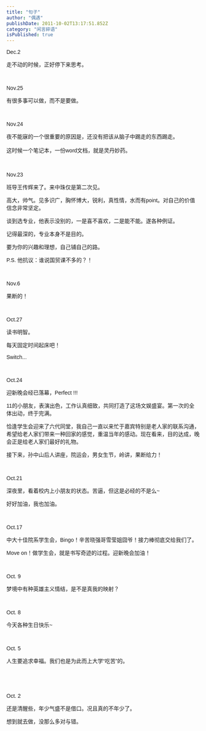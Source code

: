```yaml
---
title: "句子"
author: "偶遇"
publishDate: 2011-10-02T13:17:51.852Z
category: "闲言碎语"
isPublished: true
---
```


  <p><font face="arial"    >Dec.2</font></p><p><font face="arial"    >走不动的时候，正好停下来思考。</font></p><p><font face="arial"    ><br></font></p><p><font face="arial"    >Nov.25</font></p><p><font face="arial"    >有很多事可以做，而不是要做。</font></p><p><font face="arial"    ><br></font></p><p><font face="arial"    >Nov.24</font></p><p></p><p style="line-height: 22px;"    ><font face="arial"    >夜不能寐的一个很重要的原因是，还没有把该从脑子中踢走的东西踢走。</font></p><p style="line-height: 22px;"    ><font face="arial"    >这时候一个笔记本，一份word文档，就是灵丹妙药。</font></p><p><font face="arial"    ><br></font></p><p><font face="arial"    >Nov.23</font></p><p><font face="arial"    >班导王传辉来了。来中珠仅是第二次见。</font></p><p><font face="arial"    >高大，帅气。见多识广，胸怀博大，锐利，真性情，水而有point。对自己的价值信念非常坚定。</font></p><p><font face="arial"    >谈到选专业，他表示没别的，一是喜不喜欢，二是能不能。遂各种例证。</font></p><p><font face="arial"    >记得最深的，专业本身不是目的。</font></p><p><font face="arial"    >要为你的兴趣和理想，自己铺自己的路。</font></p><p><font face="arial"    >P.S. 他抗议：谁说国贸课不多的？！</font></p><p><font face="arial"    ><br></font></p><p><font face="arial"    >Nov.6</font></p><p><font face="arial"    >果断的！</font></p><p><font face="arial"    ><br></font></p><p><font face="arial"    >Oct.27</font></p>  <p><font face="arial"    >读书明智。</font></p>  <p><font face="arial"    >每天固定时间起床吧！</font></p>  <p><font face="arial"    >Switch...</font></p>  <p><font face="arial"    >&nbsp;</font></p>  <p><font face="arial"    >Oct.24</font></p>  <p><font face="arial"    >迎新晚会经已落幕，Perfect !!!</font></p>  <p><font face="arial"    >11的小朋友，表演出色，工作认真细致，共同打造了这场文娱盛宴。第一次的全体出动，终于完满。</font></p>  <p><font face="arial"    >恰逢学生会迎来了六代同堂，我自己一直以来忙于嘉宾特别是老人家的联系沟通，希望给老人家们带来一种回家的感觉，重温当年的感动。现在看来，目的达成，晚会正是给老人家们最好的礼物。</font></p>  <p><font face="arial"    >接下来，孙中山后人讲座，院运会，男女生节，岭讲，果断给力！</font></p>  <p><font face="arial"    >&nbsp;</font></p>  <p><font face="arial"    >Oct.21</font></p>  <p><font face="arial"    >深夜里，看着校内上小朋友的状态。苦逼，但这是必经的不是么~</font></p>  <p><font face="arial"    >好好加油，我也加油。&nbsp;</font></p>  <p><font face="arial"    >&nbsp;</font></p>  <p><font face="arial"    >Oct.17</font></p>  <p><font face="arial"    >中大十佳院系学生会，Bingo！辛苦晓强哥雪莹姐囧爷！接力棒彻底交给我们了。</font></p>  <p><font face="arial"    >Move on！做学生会，就是书写奇迹的过程。迎新晚会加油！</font></p>  <p><font face="arial"    >&nbsp;</font></p>  <p><font face="arial"    >Oct. 9</font></p>  <p><font face="arial"    >梦境中有种英雄主义情结，是不是真我的映射？</font></p>  <p><font face="arial"    >&nbsp;</font></p>  <p><font face="arial"    >Oct. 8</font></p>  <p><font face="arial"    >今天各种生日快乐~</font></p>  <p><font face="arial"    >&nbsp;</font></p>  <p><font face="arial"    >Oct. 5</font></p>  <p><font face="arial"    >人生要追求幸福。我们也是为此而上大学“吃苦”的。</font></p>  <p><font face="arial"    >&nbsp;</font></p><font face="arial"    ><wbr>  </font><p><font face="arial"    >Oct. 2</font></p>  <p><font face="arial"    >还是清醒些，年少气盛不是借口。况且真的不年少了。</font></p>  <p><font face="arial"    >想到就去做，没那么多对与错。</font></p>